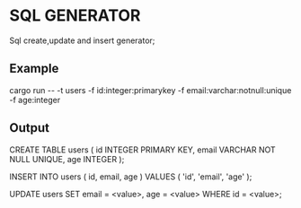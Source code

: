 # SQL GENERATOR

Sql create,update and insert generator;

## Example

cargo run -- -t users -f id:integer:primarykey -f email:varchar:notnull:unique -f age:integer

## Output

CREATE TABLE users (
  id INTEGER PRIMARY KEY,
  email VARCHAR NOT NULL UNIQUE,
  age INTEGER
);

INSERT INTO users (
  id,
  email,
  age
)
VALUES (
  'id',
  'email',
  'age'
);

UPDATE users SET
  email = \<value\>,
  age = \<value\>
WHERE id = \<value\>;
